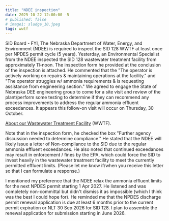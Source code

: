 ```yaml
---
title: "NDEE inspection"
date: 2025-10-22 12:00:00 -5
# published: false
# image1: sludge_10.jpeg
tags: wwtf
---
```


SID Board - FYI, The Nebraska Department of Water, Energy, and Environment
(NDEE) is required to inspect the SID 128 WWTF at least once per NPDES permit
cycle (5 years).  Yesterday, an Environmental Specialist from the NDEE
inspected the SID 128 wastewater treatment facility from approximately 11-noon.
The inspection form he provided at the conclusion of the inspection is
attached.  He commented that the "The operator is actively working on repairs &
maintaining operations at the facility." and "The operator struggles w/ ammonia
requirements & is requesting assistance from engineering section." We agreed to
engage the State of Nebraska DEE engineering group to come for a site visit and
review of the plant/perform some testing to determine if they can recommend any
process improvements to address the regular ammonia effluent exceedances.  It
appears this follow-on visit will occur on Thursday, 30 October.

<a href="/about/#wastewater-treatment-facility-wwtf">About our Wastewater Treatment Facility</a>
(WWTF).

Note that in the inspection form, he checked the box "Further agency discussion
needed to determine compliance." He stated that the NDEE will likely issue a
letter of Non-compliance to the SID due to the regular ammonia effluent
exceedances.  He also noted that continued exceedances may result in
enforcement / fines by the EPA, which could force the SID to invest heavily in
the wastewater treatment facility to meet the currently permitted effluent
limits. (Please let me know if/when you receive this letter so that I
can formulate a response.)

I mentioned my preference that the NDEE relax the ammonia effluent limits for
the next NPDES permit starting 1 Apr 2027.  He listened and was completely
non-committal but didn't dismiss it as impossible (which I think was the best I
could hope for).  He reminded me that the NPDES discharge permit renewal
application is due at least 6 months prior to the current permit expiration or
NLT 30 Sep 2026 for SID 128.  I plan to assemble the renewal application for
submission starting in June 2026.


